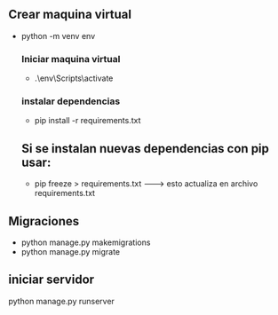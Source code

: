 ## Crear maquina virtual
 - python -m venv env

    ### Iniciar maquina virtual
    - .\env\Scripts\activate
    
    ### instalar dependencias
    - pip install -r requirements.txt
    ## Si se instalan nuevas  dependencias con pip usar:
    - pip freeze > requirements.txt  ---> esto actualiza en archivo requirements.txt

## Migraciones
- python manage.py makemigrations
- python manage.py migrate

## iniciar servidor
python manage.py runserver
